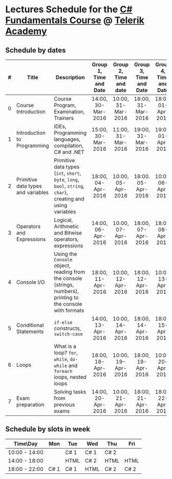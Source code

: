 #   Lectures Schedule for the [C# Fundamentals Course](http://telerikacademy.com/Courses/Courses/Details/323) @ [Telerik Academy](http://academy.telerik.com)


##  Schedule by dates

| #    | Title                              | Description                                                                                                   | Group 1, Time and Date | Group 2, Time and date | Group 3, Time and Date | Group 4, Time and Date |
| ---- | ---------------------------------- | ------------------------------------------------------------------------------------------------------------- | :--------------------: | :--------------------: | :--------------------: | :--------------------: |
| 0    | Course Introduction                | Course Program, Examination, Trainers                                                                         | 14:00, 30-Mar-2016     | 10:00, 31-Mar-2016     | 18:00, 31-Mar-2016     | 18:00, 01-Apr-2016     |
| 1    | Introduction to Programming        | IDEs, Programming languages, compilation, C# and .NET                                                         | 15:00, 30-Mar-2016     | 11:00, 31-Mar-2016     | 19:00, 31-Mar-2016     | 19:00, 01-Apr-2016     |
| 2    | Primitive data types and variables | Primitive data types (`int`, `short`, `byte`, `long`, `bool`, `string`, `char`), creating and using variables | 18:00, 04-Apr-2016     | 10:00, 05-Apr-2016     | 18:00. 05-Apr-2016     | 10:00, 06-Apr-2016     |
| 3    | Operators and Expressions          | Logical, Arithmetic and Bitwise operators, expressions                                                        | 14:00, 06-Apr-2016     | 10:00, 07-Apr-2016     | 18:00, 07-Apr-2016     | 18:00, 08-Apr-2016     |
| 4    | Console I/O                        | Using the `Console` object, reading from the console (strings, numbers), printing to the console with formats | 18:00, 11-Apr-2016     | 10:00, 12-Apr-2016     | 18:00, 12-Apr-2016     | 10:00, 13-Apr-2016     |
| 5    | Conditional Statements             | `if-else` constructs, `switch-case`                                                                           | 14:00, 13-Apr-2016     | 10:00, 14-Apr-2016     | 18:00, 14-Apr-2016     | 18:00, 15-Apr-2016     |
| 6    | Loops                              | What is a loop? `for`, `while`, `do-while` and `foreach` loops, nested loops                                  | 18:00, 18-Apr-2016     | 10:00, 19-Apr-2016     | 18:00, 19-Apr-2016     | 10:00, 20-Apr-2016     |
| 7    | Exam preparation                   | Solving tasks from previous exams                                                                             | 14:00, 20-Apr-2016     | 10:00, 21-Apr-2016     | 18:00, 21-Apr-2016     | 18:00, 22-Apr-2016     |

##  Schedule by slots in week


| Time\Day      | Mon  | Tue  | Wed  | Thu  | Fri  |
| ------------- | ---- | ---- | ---- | ---- | ---- |
| 10:00 - 14:00 |      | C# 1 | C# 1 | C# 2 |      |
| 14:00 - 18:00 |      | HTML | C# 2 | HTML | HTML |
| 18:00 - 22:00 | C# 1 | C# 1 | HTML | C# 2 | C# 2 |
